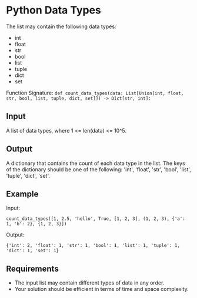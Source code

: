 # Python Data Types 

The list may contain the following data types:

- int
- float
- str
- bool
- list
- tuple
- dict
- set

Function Signature: 
`def count_data_types(data: List[Union[int, float, str, bool, list, tuple, dict, set]]) -> Dict[str, int]:`

## Input
A list of data types, where 1 <= len(data) <= 10^5.
## Output
A dictionary that contains the count of each data type in the list. The keys of the dictionary should be one of the following: 'int', 'float', 'str', 'bool', 'list', 'tuple', 'dict', 'set'.
## Example
Input:
```
count_data_types([1, 2.5, 'hello', True, [1, 2, 3], (1, 2, 3), {'a': 1, 'b': 2}, {1, 2, 3}])
```
Output:
```
{'int': 2, 'float': 1, 'str': 1, 'bool': 1, 'list': 1, 'tuple': 1, 'dict': 1, 'set': 1}
```
## Requirements
- The input list may contain different types of data in any order.
- Your solution should be efficient in terms of time and space complexity.